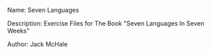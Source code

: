 Name: Seven Languages

Description: Exercise Files for The Book "Seven Languages In Seven Weeks"

Author: Jack McHale
